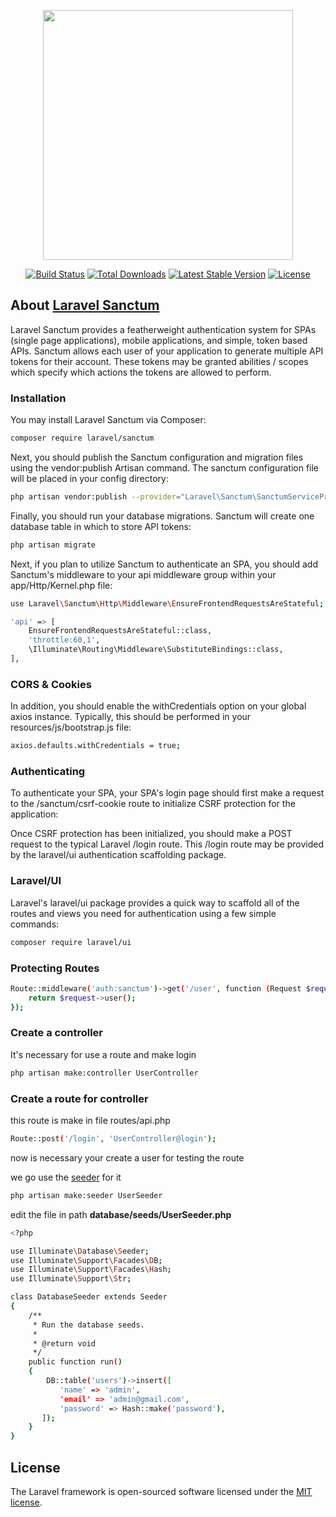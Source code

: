 <p align="center"><img src="https://res.cloudinary.com/dtfbvvkyp/image/upload/v1566331377/laravel-logolockup-cmyk-red.svg" width="400"></p>

<p align="center">
<a href="https://travis-ci.org/laravel/framework"><img src="https://travis-ci.org/laravel/framework.svg" alt="Build Status"></a>
<a href="https://packagist.org/packages/laravel/framework"><img src="https://poser.pugx.org/laravel/framework/d/total.svg" alt="Total Downloads"></a>
<a href="https://packagist.org/packages/laravel/framework"><img src="https://poser.pugx.org/laravel/framework/v/stable.svg" alt="Latest Stable Version"></a>
<a href="https://packagist.org/packages/laravel/framework"><img src="https://poser.pugx.org/laravel/framework/license.svg" alt="License"></a>
</p>

## About [Laravel Sanctum](https://laravel.com/docs/7.x/sanctum)
Laravel Sanctum provides a featherweight authentication system for SPAs (single page applications), mobile applications, and simple, token based APIs. Sanctum allows each user of your application to generate multiple API tokens for their account. These tokens may be granted abilities / scopes which specify which actions the tokens are allowed to perform. 

### Installation
You may install Laravel Sanctum via Composer:
```bash
composer require laravel/sanctum
```

Next, you should publish the Sanctum configuration and migration files using the vendor:publish Artisan command. The sanctum configuration file will be placed in your config directory:

```bash
php artisan vendor:publish --provider="Laravel\Sanctum\SanctumServiceProvider"

```

Finally, you should run your database migrations. Sanctum will create one database table in which to store API tokens:

```bash
php artisan migrate
```
Next, if you plan to utilize Sanctum to authenticate an SPA, you should add Sanctum's middleware to your api middleware group within your app/Http/Kernel.php file:
```bash
use Laravel\Sanctum\Http\Middleware\EnsureFrontendRequestsAreStateful;

'api' => [
    EnsureFrontendRequestsAreStateful::class,
    'throttle:60,1',
    \Illuminate\Routing\Middleware\SubstituteBindings::class,
],
```

### CORS & Cookies
In addition, you should enable the withCredentials option on your global axios instance. Typically, this should be performed in your resources/js/bootstrap.js file:
```bash
axios.defaults.withCredentials = true;
```

### Authenticating

To authenticate your SPA, your SPA's login page should first make a request to the /sanctum/csrf-cookie route to initialize CSRF protection for the application:  

Once CSRF protection has been initialized, you should make a POST request to the typical Laravel /login route. This /login route may be provided by the laravel/ui authentication scaffolding package.

### Laravel/UI

Laravel's laravel/ui package provides a quick way to scaffold all of the routes and views you need for authentication using a few simple commands:

```bash
composer require laravel/ui

```

 

### Protecting Routes

```bash
Route::middleware('auth:sanctum')->get('/user', function (Request $request) {
    return $request->user();
});
```

### Create a controller

It's necessary for use a route and make login
```bash
php artisan make:controller UserController
```

### Create a route for controller

this route is make in file routes/api.php
```bash
Route::post('/login', 'UserController@login');
```

now is necessary your create a user for testing the route

we go use the [seeder](https://laravel.com/docs/7.x/seeding#writing-seeders) for it

```bash
php artisan make:seeder UserSeeder
```

edit the file in path **database/seeds/UserSeeder.php**
```bash
<?php

use Illuminate\Database\Seeder;
use Illuminate\Support\Facades\DB;
use Illuminate\Support\Facades\Hash;
use Illuminate\Support\Str;

class DatabaseSeeder extends Seeder
{
    /**
     * Run the database seeds.
     *
     * @return void
     */
    public function run()
    {
        DB::table('users')->insert([
           'name' => 'admin',
           'email' => 'admin@gmail.com',
           'password' => Hash::make('password'),
       ]);
    }
}
```




## License

The Laravel framework is open-sourced software licensed under the [MIT license](https://opensource.org/licenses/MIT).

